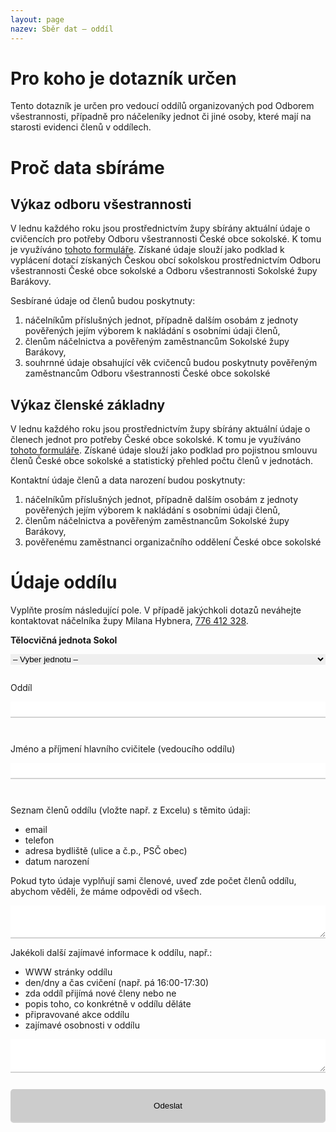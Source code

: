 ```yaml
---
layout: page
nazev: Sběr dat – oddíl
---
```


# Pro koho je dotazník určen

Tento dotazník je určen pro vedoucí oddílů organizovaných pod Odborem všestrannosti, případně pro náčeleníky jednot či jiné osoby, které mají na starosti evidenci členů v oddílech.

# Proč data sbíráme

## Výkaz odboru všestrannosti

V lednu každého roku jsou prostřednictvím župy sbírány aktuální údaje o cvičencích pro potřeby Odboru všestrannosti České obce sokolské. K tomu je využíváno [tohoto formuláře](https://drive.google.com/open?id=1x6u72ndDYD4MJ_83E6oxhk6bG7ohAslg). Získané údaje slouží jako podklad k vyplácení dotací získaných Českou obcí sokolskou prostřednictvím Odboru všestrannosti České obce sokolské a Odboru všestrannosti Sokolské župy Barákovy.

Sesbírané údaje od členů budou poskytnuty:

1. náčelníkům příslušných jednot, případně dalším osobám z jednoty pověřených jejím výborem k nakládání s osobními údaji členů,
2. členům náčelnictva a pověřeným zaměstnancům Sokolské župy Barákovy,
3. souhrnné údaje obsahující věk cvičenců budou poskytnuty pověřeným zaměstnancům Odboru všestrannosti České obce sokolské

## Výkaz členské základny

V lednu každého roku jsou prostřednictvím župy sbírány aktuální údaje o členech jednot pro potřeby České obce sokolské. K tomu je využíváno [tohoto formuláře](https://drive.google.com/open?id=0B0w6gDorCVUkc0h5Ti0zZ0J1UFRnVUFmdVhtMmV1c2I2bjM4). Získané údaje slouží jako podklad pro pojistnou smlouvu členů České obce sokolské a statistický přehled počtu členů v jednotách.

Kontaktní údaje členů a data narození budou poskytnuty:

1. náčelníkům příslušných jednot, případně dalším osobám z jednoty pověřených jejím výborem k nakládání s osobními údaji členů,
2. členům náčelnictva a pověřeným zaměstnancům Sokolské župy Barákovy,
3. pověřenému zaměstnanci organizačního oddělení České obce sokolské

# Údaje oddílu

Vyplňte prosím následující pole. V případě jakýchkoli dotazů neváhejte kontaktovat náčelníka župy Milana Hybnera, [776 412 328](tel:776412328).

<form name="2017-11-19-zb-sber-dat-oddil" netlify>
<p><b>Tělocvičná jednota Sokol</b></p>
<select name="jednota">
    <option value="0">– Vyber jednotu –</option>
    <option value="1">Brandýs nad Labem</option>
    <option value="2">Byšice</option>
    <option value="3">Cítov</option>
    <option value="4">Čečelice</option>
    <option value="5">Český Brod</option>
    <option value="6">Dolní Beřkovice</option>
    <option value="7">Dřísy</option>
    <option value="8">Horní Počaply</option>
    <option value="9">Chocerady</option>
    <option value="10">Konojedy</option>
    <option value="11">Kostelec nad Labem</option>
    <option value="12">Kralupy nad Vltavou</option>
    <option value="13">Lázně Toušeň</option>
    <option value="14">Lysá nad Labem</option>
    <option value="15">Mělnické Vtelno</option>
    <option value="16">Mělník Pšovka</option>
    <option value="17">Milovice</option>
    <option value="18">Mochov</option>
    <option value="19">Mratín</option>
    <option value="20">Mšeno u Mělníka</option>
    <option value="21">na Mělníce</option>
    <option value="22">Nehvizdy</option>
    <option value="23">Ovčáry-Nedomice</option>
    <option value="24">Poříčany</option>
    <option value="25">Přistoupim</option>
    <option value="26">Přívory</option>
    <option value="27">Pyšely</option>
    <option value="28">Řepín</option>
    <option value="29">Říčany a Radošovice</option>
    <option value="30">Sedlčánky</option>
    <option value="31">Strančice</option>
    <option value="32">Stříbrná Skalice</option>
    <option value="33">Šestajovice</option>
    <option value="34">Úžice</option>
    <option value="35">v Nebuželích</option>
    <option value="36">Velké Popovice</option>
    <option value="37">Veltěž</option>
    <option value="38">Veltrusy</option>
    <option value="39">Vodochody-Hoštice</option>
    <option value="40">Vraňany</option>
    <option value="41">Všestudy</option>
    <option value="42">Všetaty</option>
    <option value="43">Zvánovice</option>
</select>
<p>Oddíl</p>
<input type="text" name="oddil">
<p>Jméno a příjmení hlavního cvičitele (vedoucího oddílu)</p>
<input type="text" name="jmeno">
<p>Seznam členů oddílu (vložte např. z Excelu) s těmito údaji:
<ul>
    <li>email</li>
    <li>telefon</li>
    <li>adresa bydliště (ulice a č.p., PSČ obec)</li>
    <li>datum narození</li>
</ul></p>
<p>Pokud tyto údaje vyplňují sami členové, uveď zde počet členů oddílu, abychom věděli, že máme odpovědi od všech.</p>
<textarea name="seznam"></textarea>
<p>Jakékoli další zajímavé informace k oddílu, např.:
<ul>
    <li>WWW stránky oddílu</li>
    <li>den/dny a čas cvičení (např. pá 16:00-17:30)</li>
    <li>zda oddíl přijímá nové členy nebo ne</li>
    <li>popis toho, co konkrétně v oddílu děláte</li>
    <li>připravované akce oddílu</li>
    <li>zajímavé osobnosti v oddílu</li>
</ul></p>
<textarea name="poznamka"></textarea>
<input type="submit" value="Odeslat">
</form>



<style>
input {
    width: 100%;
    height: 2em;
    border: none;
    border-bottom: 2px solid lightgrey;
    margin-bottom: 2em;
}
input:focus {
    border: none;
    border-bottom: 2px solid darkgrey;
    outline:none;
}
textarea {
    width: 100%;
    height: 4em;
    border: none;
    border-bottom: 2px solid lightgrey;
}
textarea:focus {
    border: none;
    border-bottom: 2px solid darkgrey;
    outline: none;
    resize: vertical;
    margin-top: 1em;
}
select {
    width: 100%;
    border: none;
    margin-bottom: 1em;
}
select:focus {
    outline: none;

}
input[type=submit] {
    padding:5px 15px;
    height: 4em; 
    background:#ccc; 
    margin-top: 2em;
    -webkit-border-radius: 5px;
    border-radius: 5px; 
}
</style>

